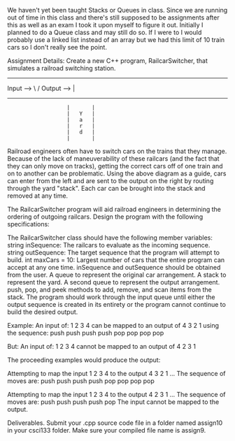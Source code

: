 We haven't yet been taught Stacks or Queues in class. Since we are running out of time in this class and there's still supposed to be assignments after this as well as an exam I took it upon myself to figure it out. Initially I planned to do a Queue class and may still do so. If I were to I would probably use a linked list instead of an array but we had this limit of 10 train cars so I don't really see the point.




Assignment Details:
Create a new C++ program, RailcarSwitcher, that simulates a railroad switching station.

--------------------------   --------------------------
Input -->                 \ /                Output -->
                           |
-----------------------         -----------------------
                       |       |  
                       |   Y   |
                       |   a   |
                       |   r   |
                       |   d   |
                       |       |

Railroad engineers often have to switch cars on the trains that they manage. Because of the lack of maneuverability of these railcars (and the fact that they can only move on tracks), getting the correct cars off of one train and on to another can be problematic. Using the above diagram as a guide, cars can enter from the left and are sent to the output on the right by routing through the yard "stack". Each car can be brought into the stack and removed at any time.

The RailcarSwitcher program will aid railroad engineers in determining the ordering of outgoing railcars. Design the program with the following specifications:

The RailcarSwitcher class should have the following member variables:
string inSequence: The railcars to evaluate as the incoming sequence.
string outSequence: The target sequence that the program will attempt to build.
int maxCars = 10: Largest number of cars that the entire program can accept at any one time.
inSequence and outSequence should be obtained from the user.
A queue to represent the original car arrangement.
A stack to represent the yard.
A second queue to represent the output arrangement.
push, pop, and peek methods to add, remove, and scan items from the stack.
The program should work through the input queue until either the output sequence is created in its entirety or the program cannot continue to build the desired output.

Example:
An input of: 1 2 3 4 can be mapped to an output of 4 3 2 1 using the sequence: push push push push pop pop pop pop

But: An input of: 1 2 3 4 cannot be mapped to an output of 4 2 3 1

The proceeding examples would produce the output:

Attempting to map the input 1 2 3 4 to the output 4 3 2 1 ...
     The sequence of moves are: push push push push pop pop pop pop

Attempting to map the input 1 2 3 4 to the output 4 2 3 1 ...
     The sequence of moves are: push push push push pop
     The input cannot be mapped to the output.

Deliverables. Submit your .cpp source code file in a folder named assign10 in your csci133 folder. Make sure your compiled file name is assign9.
